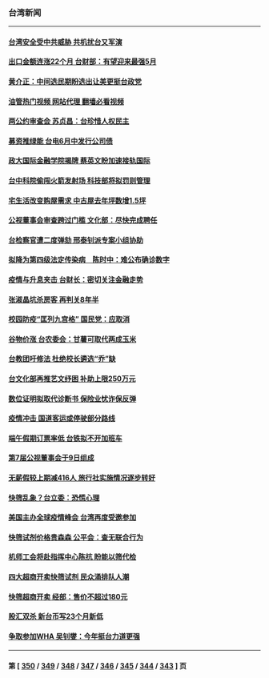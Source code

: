 ### 台湾新闻
---
#### [台湾安全受中共威胁 共机扰台又军演](../../pages/ncid1349361/n13731519.md?05101245) 
#### [出口金额连涨22个月 台财部：有望迎来最强5月](../../pages/ncid1349361/n13731306.md?05101245) 
#### [黄介正：中间选民期盼选出让美更挺台政党](../../pages/ncid1349361/n13731430.md?05101245) 
#### [油管热门视频 网站代理 翻墙必看视频](http://209.222.30.114:81/youtube.html?05101245)
#### [两公约审查会 苏贞昌：台珍惜人权民主](../../pages/ncid1349361/n13731317.md?05101245) 
#### [募资推绿能 台电6月中发行公司债](../../pages/ncid1349361/n13731432.md?05101245) 
#### [政大国际金融学院揭牌 蔡英文盼加速接轨国际](../../pages/ncid1349361/n13731433.md?05101245) 
#### [台中科院偷闯火箭发射场 科技部将拟罚则管理](../../pages/ncid1349361/n13731435.md?05101245) 
#### [宅生活改变购屋需求 中古屋去年坪数增1.5坪](../../pages/ncid1349361/n13731431.md?05101245) 
#### [公视董事会审查跨过门槛 文化部：尽快完成聘任](../../pages/ncid1349361/n13731385.md?05101245) 
#### [台检察官遭二度弹劾 邢泰钊派专案小组协助](../../pages/ncid1349361/n13731410.md?05101245) 
#### [拟降为第四级法定传染病　陈时中：难公布确诊数字](../../pages/ncid1349361/n13731337.md?05101245) 
#### [疫情与升息夹击 台财长：密切关注金融走势](../../pages/ncid1349361/n13731424.md?05101245) 
#### [张淑晶坑杀房客 再判关8年半](../../pages/ncid1349361/n13731418.md?05101245) 
#### [校园防疫“匡列九宫格” 国民党：应取消](../../pages/ncid1349361/n13731339.md?05101245) 
#### [谷物价涨 台农委会：甘薯可取代两成玉米](../../pages/ncid1349361/n13731388.md?05101245) 
#### [台教团吁修法 杜绝校长遴选“乔”缺](../../pages/ncid1349361/n13731396.md?05101245) 
#### [台文化部再推艺文纾困 补助上限250万元](../../pages/ncid1349361/n13731398.md?05101245) 
#### [数位证明拟取代诊断书 保险业忧诈保反弹](../../pages/ncid1349361/n13731394.md?05101245) 
#### [疫情冲击 国道客运或停驶部分路线](../../pages/ncid1349361/n13731392.md?05101245) 
#### [端午假期订票率低 台铁拟不开加班车](../../pages/ncid1349361/n13731389.md?05101245) 
#### [第7届公视董事会于9日组成](../../pages/ncid1349361/n13731369.md?05101245) 
#### [无薪假较上期减416人 旅行社实施情况逐步转好](../../pages/ncid1349361/n13731352.md?05101245) 
#### [快筛乱象？台立委：恐慌心理](../../pages/ncid1349361/n13731342.md?05101245) 
#### [美国主办全球疫情峰会 台湾再度受邀参加](../../pages/ncid1349361/n13731347.md?05101245) 
#### [快筛试剂价格贵森森 公平会：查无联合行为](../../pages/ncid1349361/n13731354.md?05101245) 
#### [机师工会将赴指挥中心陈抗 盼能以筛代检](../../pages/ncid1349361/n13731353.md?05101245) 
#### [四大超商开卖快筛试剂 民众涌排队人潮](../../pages/ncid1349361/n13731349.md?05101245) 
#### [快筛超商开卖 经部：售价不超过180元](../../pages/ncid1349361/n13731356.md?05101245) 
#### [股汇双杀 新台币写23个月新低](../../pages/ncid1349361/n13731315.md?05101245) 
#### [争取参加WHA 吴钊燮：今年挺台力道更强](../../pages/ncid1349361/n13731319.md?05101245) 

---
#### 第 [ [350](./350.md?05101245) / [349](./349.md?05101245) / [348](./348.md?05101245) / [347](./347.md?05101245) / [346](./346.md?05101245) / [345](./345.md?05101245) / [344](./344.md?05101245) / [343](./343.md?05101245) ] 页
